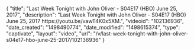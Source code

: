 {
    "title": "Last Week Tonight with John Oliver - S04E17 (HBO) June 25, 2017",
    "description": "Last Week Tonight with John Oliver - S04E17 (HBO) June 25, 2017 https:\/\/youtu.be\/vawT4K0x5XM.",
    "videoid": "102136936",
    "date_created": "1498490774",
    "date_modified": "1498615374",
    "type": "captivate",
    "layout": "video",
    "url": "\/v\/last-week-tonight-with-john-oliver-s04e17-hbo-june-25-2017\/102136936"
}